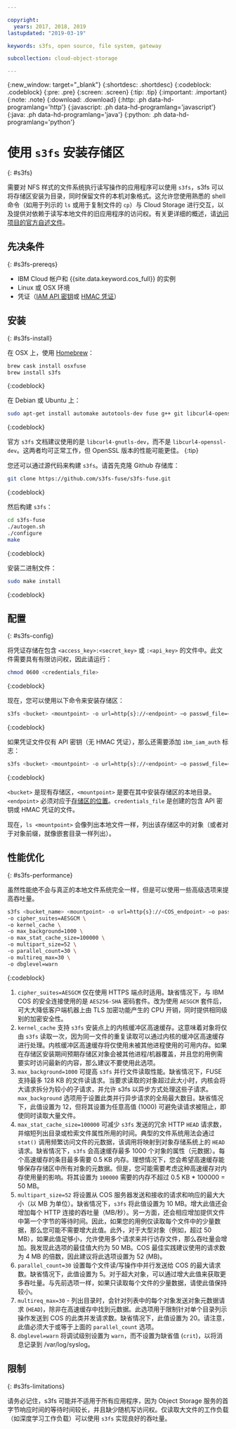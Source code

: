 ```yaml
---

copyright:
  years: 2017, 2018, 2019
lastupdated: "2019-03-19"

keywords: s3fs, open source, file system, gateway

subcollection: cloud-object-storage

---
```

{:new_window: target="_blank"}
{:shortdesc: .shortdesc}
{:codeblock: .codeblock}
{:pre: .pre}
{:screen: .screen}
{:tip: .tip}
{:important: .important}
{:note: .note}
{:download: .download} 
{:http: .ph data-hd-programlang='http'} 
{:javascript: .ph data-hd-programlang='javascript'} 
{:java: .ph data-hd-programlang='java'} 
{:python: .ph data-hd-programlang='python'}

# 使用 `s3fs` 安装存储区
{: #s3fs}

需要对 NFS 样式的文件系统执行读写操作的应用程序可以使用 `s3fs`，s3fs 可以将存储区安装为目录，同时保留文件的本机对象格式。这允许您使用熟悉的 shell 命令（如用于列示的 `ls` 或用于复制文件的 `cp`）与 Cloud Storage 进行交互，以及提供对依赖于读写本地文件的旧应用程序的访问权。有关更详细的概述，请[访问项目的官方自述文件](https://github.com/s3fs-fuse/s3fs-fuse)。

## 先决条件
{: #s3fs-prereqs}

* IBM Cloud 帐户和 {{site.data.keyword.cos_full}} 的实例
* Linux 或 OSX 环境
* 凭证（[IAM API 密钥](/docs/services/cloud-object-storage/iam?topic=cloud-object-storage-iam-overview)或 [HMAC 凭证](/docs/services/cloud-object-storage/hmac?topic=cloud-object-storage-hmac)）

## 安装
{: #s3fs-install}

在 OSX 上，使用 [Homebrew](https://brew.sh/)：

```sh
brew cask install osxfuse
brew install s3fs
```
{:codeblock}

在 Debian 或 Ubuntu 上： 

```sh
sudo apt-get install automake autotools-dev fuse g++ git libcurl4-openssl-dev libfuse-dev libssl-dev libxml2-dev make pkg-config
```
{:codeblock}

官方 `s3fs` 文档建议使用的是 `libcurl4-gnutls-dev`，而不是 `libcurl4-openssl-dev`。这两者均可正常工作，但 OpenSSL 版本的性能可能更佳。
{:tip}

您还可以通过源代码来构建 `s3fs`。请首先克隆 Github 存储库：

```sh
git clone https://github.com/s3fs-fuse/s3fs-fuse.git 
```
{:codeblock}

然后构建 `s3fs`：

```sh
cd s3fs-fuse
./autogen.sh
./configure
make

```
{:codeblock}

安装二进制文件：

```sh
sudo make install
```
{:codeblock}

## 配置
{: #s3fs-config}

将凭证存储在包含 `<access_key>:<secret_key>` 或 `:<api_key>` 的文件中。此文件需要具有有限访问权，因此请运行：

```sh
chmod 0600 <credentials_file> 
```
{:codeblock}

现在，您可以使用以下命令来安装存储区：

```sh
s3fs <bucket> <mountpoint> -o url=http{s}://<endpoint> –o passwd_file=<credentials_file>
```
{:codeblock}

如果凭证文件仅有 API 密钥（无 HMAC 凭证），那么还需要添加 `ibm_iam_auth` 标志：

```sh
s3fs <bucket> <mountpoint> -o url=http{s}://<endpoint> –o passwd_file=<credentials_file> -o ibm_iam_auth
```
{:codeblock}

`<bucket>` 是现有存储区，`<mountpoint>` 是要在其中安装存储区的本地目录。`<endpoint>` 必须对应于[存储区的位置](/docs/services/cloud-object-storage/basics?topic=cloud-object-storage-endpoints)。`credentials_file` 是创建的包含 API 密钥或 HMAC 凭证的文件。

现在，`ls <mountpoint>` 会像列出本地文件一样，列出该存储区中的对象（或者对于对象前缀，就像嵌套目录一样列出）。

## 性能优化
{: #s3fs-performance}

虽然性能绝不会与真正的本地文件系统完全一样，但是可以使用一些高级选项来提高吞吐量。 

```sh
s3fs <bucket_name> <mountpoint> -o url=http{s}://<COS_endpoint> –o passwd_file=<credentials_file> \
-o cipher_suites=AESGCM \
-o kernel_cache \
-o max_background=1000 \
-o max_stat_cache_size=100000 \
-o multipart_size=52 \
-o parallel_count=30 \
-o multireq_max=30 \
-o dbglevel=warn
```
{:codeblock}

1. `cipher_suites=AESGCM` 仅在使用 HTTPS 端点时适用。缺省情况下，与 IBM COS 的安全连接使用的是 `AES256-SHA` 密码套件。改为使用 `AESGCM` 套件后，可大大降低客户端机器上由 TLS 加密功能产生的 CPU 开销，同时提供相同级别的加密安全性。
2. `kernel_cache` 支持 `s3fs` 安装点上的内核缓冲区高速缓存。这意味着对象将仅由 `s3fs` 读取一次，因为同一文件的重复读取可以通过内核的缓冲区高速缓存进行处理。内核缓冲区高速缓存将仅使用未被其他进程使用的可用内存。如果在存储区安装期间预期存储区对象会被其他进程/机器覆盖，并且您的用例需要实时访问最新的内容，那么建议不要使用此选项。 
3. `max_background=1000` 可提高 `s3fs` 并行文件读取性能。缺省情况下，FUSE 支持最多 128 KB 的文件读请求。当要求读取的对象超过此大小时，内核会将大请求拆分为较小的子请求，并允许 s3fs 以异步方式处理这些子请求。`max_background` 选项用于设置此类并行异步请求的全局最大数目。缺省情况下，此值设置为 12，但将其设置为任意高值 (1000) 可避免读请求被阻止，即使同时读取大量文件。
4. `max_stat_cache_size=100000` 可减少 `s3fs` 发送的冗余 HTTP `HEAD` 请求数，并缩短列出目录或检索文件属性所用的时间。典型的文件系统用法会通过 `stat()` 调用频繁访问文件的元数据，该调用将映射到对象存储系统上的 `HEAD` 请求。缺省情况下，`s3fs` 会高速缓存最多 1000 个对象的属性（元数据）。每个高速缓存的条目最多需要 0.5 KB 内存。理想情况下，您会希望高速缓存能够保存存储区中所有对象的元数据。但是，您可能需要考虑这种高速缓存对内存使用量的影响。将其设置为 `100000` 需要的内存不超过 0.5 KB * 100000 = 50 MB。
5. `multipart_size=52` 将设置从 COS 服务器发送和接收的请求和响应的最大大小（以 MB 为单位）。缺省情况下，`s3fs` 将此值设置为 10 MB。增大此值还会增加每个 HTTP 连接的吞吐量（MB/秒）。另一方面，还会相应增加提供文件中第一个字节的等待时间。因此，如果您的用例仅读取每个文件中的少量数据，那么您可能不需要增大此值。此外，对于大型对象（例如，超过 50 MB），如果此值足够小，允许使用多个请求来并行访存文件，那么吞吐量会增加。我发现此选项的最佳值大约为 50 MB。COS 最佳实践建议使用的请求数为 4 MB 的倍数，因此建议将此选项设置为 52 (MB)。
6. `parallel_count=30` 设置每个文件读/写操作中并行发送给 COS 的最大请求数。缺省情况下，此值设置为 5。对于超大对象，可以通过增大此值来获取更多吞吐量。与先前选项一样，如果只读取每个文件的少量数据，请使此值保持较小。
7. `multireq_max=30` - 列出目录时，会针对列表中的每个对象发送对象元数据请求 (`HEAD`)，除非在高速缓存中找到元数据。此选项用于限制针对单个目录列示操作发送到 COS 的此类并发请求数。缺省情况下，此值设置为 20。请注意，此值必须大于或等于上面的 `parallel_count` 选项。
8. `dbglevel=warn` 将调试级别设置为 `warn`，而不设置为缺省值 (`crit`)，以将消息记录到 /var/log/syslog。

## 限制
{: #s3fs-limitations}

请务必记住，s3fs 可能并不适用于所有应用程序，因为 Object Storage 服务的首字节响应时间的等待时间较长，并且缺少随机写访问权。仅读取大文件的工作负载（如深度学习工作负载）可以使用 `s3fs` 实现良好的吞吐量。 
